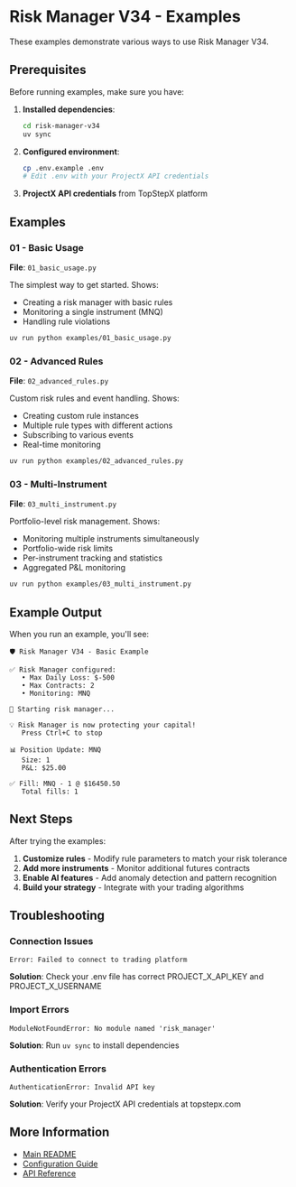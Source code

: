 # Risk Manager V34 - Examples

These examples demonstrate various ways to use Risk Manager V34.

## Prerequisites

Before running examples, make sure you have:

1. **Installed dependencies**:
   ```bash
   cd risk-manager-v34
   uv sync
   ```

2. **Configured environment**:
   ```bash
   cp .env.example .env
   # Edit .env with your ProjectX API credentials
   ```

3. **ProjectX API credentials** from TopStepX platform

## Examples

### 01 - Basic Usage
**File**: `01_basic_usage.py`

The simplest way to get started. Shows:
- Creating a risk manager with basic rules
- Monitoring a single instrument (MNQ)
- Handling rule violations

```bash
uv run python examples/01_basic_usage.py
```

### 02 - Advanced Rules
**File**: `02_advanced_rules.py`

Custom risk rules and event handling. Shows:
- Creating custom rule instances
- Multiple rule types with different actions
- Subscribing to various events
- Real-time monitoring

```bash
uv run python examples/02_advanced_rules.py
```

### 03 - Multi-Instrument
**File**: `03_multi_instrument.py`

Portfolio-level risk management. Shows:
- Monitoring multiple instruments simultaneously
- Portfolio-wide risk limits
- Per-instrument tracking and statistics
- Aggregated P&L monitoring

```bash
uv run python examples/03_multi_instrument.py
```

## Example Output

When you run an example, you'll see:

```
🛡️ Risk Manager V34 - Basic Example

✅ Risk Manager configured:
   • Max Daily Loss: $-500
   • Max Contracts: 2
   • Monitoring: MNQ

🚀 Starting risk manager...

💡 Risk Manager is now protecting your capital!
   Press Ctrl+C to stop

📊 Position Update: MNQ
   Size: 1
   P&L: $25.00

✅ Fill: MNQ - 1 @ $16450.50
   Total fills: 1
```

## Next Steps

After trying the examples:

1. **Customize rules** - Modify rule parameters to match your risk tolerance
2. **Add more instruments** - Monitor additional futures contracts
3. **Enable AI features** - Add anomaly detection and pattern recognition
4. **Build your strategy** - Integrate with your trading algorithms

## Troubleshooting

### Connection Issues
```
Error: Failed to connect to trading platform
```
**Solution**: Check your .env file has correct PROJECT_X_API_KEY and PROJECT_X_USERNAME

### Import Errors
```
ModuleNotFoundError: No module named 'risk_manager'
```
**Solution**: Run `uv sync` to install dependencies

### Authentication Errors
```
AuthenticationError: Invalid API key
```
**Solution**: Verify your ProjectX API credentials at topstepx.com

## More Information

- [Main README](../README.md)
- [Configuration Guide](../docs/configuration.md)
- [API Reference](../docs/api-reference.md)
